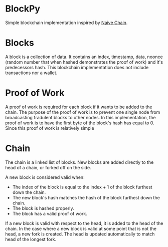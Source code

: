# BlockPy

Simple blockchain implementation inspired by [Naive Chain](https://github.com/lhartikk/naivechain).

# Blocks
A block is a collection of data. It contains an index, timestamp, data, noonce (random number that when hashed demonstrates the proof of work) and it's predecessors hash. This blockchain implementation does not include transactions nor a wallet.

# Proof of Work
A proof of work is required for each block if it wants to be added to the chain. The purpose of the proof of work is to prevent one single node from broadcasting fradulent blocks to other nodes. In this implementation, the proof of work is to have the first byte of the block's hash has equal to 0. Since this proof of work is relatively simple

# Chain
The chain is a linked list of blocks. New blocks are added directly to the head of a chain, or forked off on the side.

A new block is considered valid when:
* The index of the block is equal to the index + 1 of the block furthest down the chain.
* The new block's hash matches the hash of the block furthest down the chain.
* The block is hashed properly.
* The block has a valid proof of work.

If a new block is valid with respect to the head, it is added to the head of the chain. In the case where a new block is valid at some point that is not the head, a new fork is created. The head is updated automatically to match head of the longest fork.